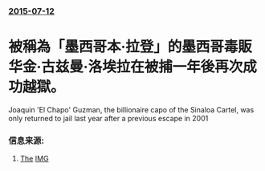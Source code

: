### [2015-07-12](/news/2015/07/12/index.md)

##### 
# 被稱為「墨西哥本·拉登」的墨西哥毒販华金·古兹曼·洛埃拉在被捕一年後再次成功越獄。 

Joaquin 'El Chapo' Guzman, the billionaire capo of the Sinaloa Cartel, was only returned to jail last year after a previous escape in 2001


### 信息来源:

1. [The](http://www.telegraph.co.uk/news/worldnews/centralamericaandthecaribbean/mexico/11734324/Mexicos-number-one-drug-lord-escapes-high-security-prison-again.html) [IMG](https://secure.i.telegraph.co.uk/multimedia/archive/03372/guzman-arrest_3372671k.jpg)
